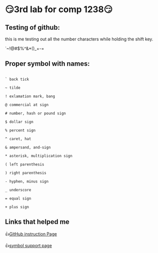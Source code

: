 # 😏3rd lab for comp 1238😏

  <h2>
    Testing of github:
  </h2>

  




<p> 
  this is me testing out all the number characters while holding the shift key.
</p>

<p>
  `~!@#$%^&*()_+-=
</p>
<h2>Proper symbol with names:</h2>

```

` back tick

~ tilde

! exlamation mark, bang

@ commercial at sign

# number, hash or pound sign

$ dollar sign

% percent sign

^ caret, hat

& ampersand, and-sign

* asterisk, multiplication sign

( left parenthesis

) right parenthesis

- hyphen, minus sign

_ underscore

= equal sign

+ plus sign

```

<h2>Links that helped me</h2>

👍[GitHub instruction Page](https://docs.github.com/en/get-started/writing-on-github/getting-started-with-writing-and-formatting-on-github/basic-writing-and-formatting-syntax)

👍[symbol support page](https://finallylearn.com/what-are-the-keyboard-symbols-names/)








  
